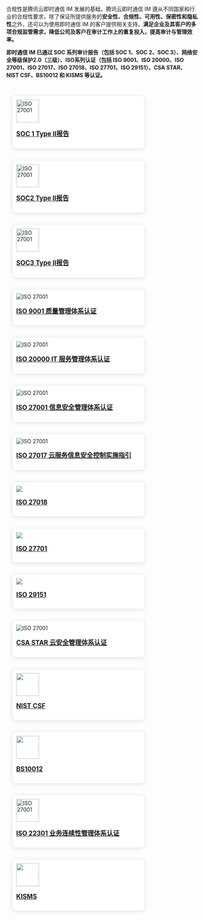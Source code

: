 合规性是腾讯云即时通信 IM 发展的基础，腾讯云即时通信 IM 遵从不同国家和行业的合规性要求，除了保证所提供服务的**安全性、合规性、可用性、保密性和隐私性**之外，还可以为使用即时通信 IM 的客户提供相关支持，**满足企业及其客户的多项合规监管需求，降低公司及客户在审计工作上的重复投入，提高审计与管理效率。**

<b>即时通信 IM 已通过 SOC 系列审计报告（包括 SOC 1、SOC 2、SOC 3）、网络安全等级保护2.0（三级）、ISO系列认证（包括 ISO 9001、ISO 20000、ISO 27001、ISO 27017、ISO 27018、ISO 27701、ISO 29151）、CSA STAR、NIST CSF、BS10012 和 KISMS 等认证。</b>

<style>
    .card-container {
        width: 380px;
				height:
        display: block;
        float: left;
        padding-left: 15px;
        padding-right: 15px;
        box-sizing: border-box;
    }

    .card {
        border-radius: 10px;
        padding-top: 10px;
        padding-left: 10px;
        padding-right: 10px;
        padding-bottom: 10px;
        margin-top: 30px;
        border: 1px solid #ebeef5;
        background-color: #fff;
        overflow: hidden;
        box-shadow: 0 2px 12px 0 rgb(0 0 0 / 10%);
        text-align: left;
    }

    .markdown-text-box img {
        box-shadow: none;
    }


    .titlename {
                color:#191919;f
        position: relative;
        top: -2px;
                font-weight: bolder;
                font-size: larger;
    }
        
        @media (max-width: 768px){
                .card-container,
                .scene-card-container{
                        width: 100%;
                }
                .scene-card > div{
                        width: 100%!important;
                        margin-left: 0!important;
                }
                img {
        box-shadow: none;
    }
        }
</style>

<div style="position: relative; box-sizing: border-box;  padding-bottom: 10px; margin-bottom: 10px; overflow:hidden">
    <div class="card-container">
            <div class="card">
                           <img style="width:60px; max-width: inherit;" src="https://qcloudimg.tencent-cloud.cn/raw/7c288e0b31526692c16a8e4fe641d6db.jpg" alt="ISO 27001">
                                <p class="titlename">  <a href="https://cloud.tencent.com/document/product/363/11543">SOC 1 Type Ⅱ报告</a> </p>
            </div>
</div>
 <div class="card-container">
            <div class="card">
                           <img style="width:60px; max-width: inherit;" src="https://qcloudimg.tencent-cloud.cn/raw/7c288e0b31526692c16a8e4fe641d6db.jpg" alt="ISO 27001">
                                <p class="titlename">  <a href="https://cloud.tencent.com/document/product/363/11543">SOC2 Type Ⅱ报告</a> </p>
            </div>
</div>
<div class="card-container">
            <div class="card">
                           <img style="width:60px; max-width: inherit;"src="https://qcloudimg.tencent-cloud.cn/raw/7c288e0b31526692c16a8e4fe641d6db.jpg" alt="ISO 27001">
                                <p class="titlename">  <a href="https://cloud.tencent.com/document/product/363/11543">SOC3 Type Ⅱ报告 </a></p>
            </div>
</div>
 <div class="card-container">
            <div class="card">
                           <img src="https://qcloudimg.tencent-cloud.cn/raw/597a86f0353fc16d111674fbdee25c2e.png" alt="ISO 27001">
                                <p class="titlename">  <a href="https://cloud.tencent.com/document/product/363/2410">ISO 9001 质量管理体系认证</a> </p>
            </div>
</div>
<div class="card-container">
            <div class="card">
                           <img src="https://qcloudimg.tencent-cloud.cn/raw/597a86f0353fc16d111674fbdee25c2e.png" alt="ISO 27001">
                                <p class="titlename">  <a href="https://cloud.tencent.com/document/product/363/2409">ISO 20000 IT 服务管理体系认证</a> </p>
            </div>
</div>
<div class="card-container">
            <div class="card">
                           <img src="https://qcloudimg.tencent-cloud.cn/raw/4de643fb2f56ccc693fc2839ad164a61.png" alt="ISO 27001">
                                <p class="titlename">  <a href="https://cloud.tencent.com/document/product/363/2408">ISO 27001 信息安全管理体系认证</a></p>
            </div>
</div>
 <div class="card-container">
            <div class="card">
                           <img src="https://qcloudimg.tencent-cloud.cn/raw/597a86f0353fc16d111674fbdee25c2e.png" alt="ISO 27001">
                                <p class="titlename">  <a href="https://cloud.tencent.com/document/product/363/35905">ISO 27017 云服务信息安全控制实施指引</a> </p>
            </div>
 </div>
 <div class="card-container">
            <div class="card">
                           <img src="https://qcloudimg.tencent-cloud.cn/raw/597a86f0353fc16d111674fbdee25c2e.png" >
                                <p class="titlename">  <a href="https://cloud.tencent.com/document/product/363/14031">ISO 27018 </a></p>
            </div>
</div>
 <div class="card-container">
            <div class="card">
                           <img src="https://qcloudimg.tencent-cloud.cn/raw/597a86f0353fc16d111674fbdee25c2e.png" >
                                <p class="titlename">  <a href="https://cloud.tencent.com/document/product/363/2409">ISO 27701</a> </p>
            </div>
</div>
 <div class="card-container">
            <div class="card">
                           <img src="https://qcloudimg.tencent-cloud.cn/raw/597a86f0353fc16d111674fbdee25c2e.png" >
                                <p class="titlename">  <a href="https://cloud.tencent.com/document/product/363/2409">ISO 29151</a> </p>
            </div>
</div>
<div class="card-container">
            <div class="card">
                           <img src="https://qcloudimg.tencent-cloud.cn/raw/597a86f0353fc16d111674fbdee25c2e.png" alt="ISO 27001">
                                <p class="titlename">  <a href="https://cloud.tencent.com/document/product/363/7249">CSA STAR 云安全管理体系认证</a> </p>
            </div>
</div>
 <div class="card-container">
            <div class="card">
                           <img style="width:60px; max-width: inherit;" src="https://qcloudimg.tencent-cloud.cn/raw/fa6f23f406a2a999522141dc81734a5e.png" >
                                <p class="titlename">  <a href="https://cloud.tencent.com/document/product/363/2409">NIST CSF</a> </p>
            </div>
</div>
<div class="card-container">
            <div class="card">
                           <img style="width:60px; max-width: inherit;"  src="https://cloudcache.intl.tencent-cloud.com/cms/backend-cms/dHDE860_11BS10012.png" >
                                <p class="titlename">  <a href="https://cloud.tencent.com/document/product/363/2409">BS10012</a> </p>
            </div>
</div>
<div class="card-container">
            <div class="card">
                           <img style="width:60px; max-width: inherit;" src="https://qcloudimg.tencent-cloud.cn/raw/597a86f0353fc16d111674fbdee25c2e.png" alt="ISO 27001">
                                <p class="titlename">  <a href="https://cloud.tencent.com/document/product/363/2915">ISO 22301 业务连续性管理体系认证</a> </p>
            </div>
        </div>
<div class="card-container">
            <div class="card">
                           <img style="width:60px; max-width: inherit;"src="https://qcloudimg.tencent-cloud.cn/raw/23115be55af090caf230525be53b883d.png" >
                                <p class="titlename">  <a href="https://cloud.tencent.com/document/product/363/41201">KISMS</a> </p>
            </div>
</div>
</div>

